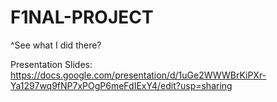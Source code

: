 # F1NAL-PROJECT
^See what I did there?

Presentation Slides:
https://docs.google.com/presentation/d/1uGe2WWWBrKiPXr-Ya1297wq9fNP7xPOgP6meFdIExY4/edit?usp=sharing
